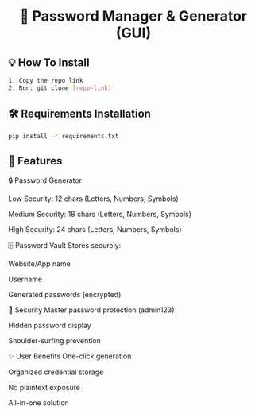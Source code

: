<h1 align="center">🔐 Password Manager & Generator (GUI)</h1>

## 💡 How To Install
```bash
1. Copy the repo link
2. Run: git clone [repo-link]
```
## 🛠️ Requirements Installation
```bash
pip install -r requirements.txt
```
## 🔐 Features
🔒 Password Generator

  Low Security: 12 chars (Letters, Numbers, Symbols)

  Medium Security: 18 chars (Letters, Numbers, Symbols)

  High Security: 24 chars (Letters, Numbers, Symbols)

🗄️ Password Vault
Stores securely:

  Website/App name

  Username

  Generated passwords (encrypted)

🔐 Security
  Master password protection (admin123)

  Hidden password display

  Shoulder-surfing prevention

✨ User Benefits
  One-click generation

  Organized credential storage

  No plaintext exposure

  All-in-one solution
